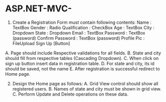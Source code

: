 # ASP.NET-MVC-
1.	Create a Registration Form must contain following contents: 
Name 	: 	TextBox 
Gender 	: 	Radio 
Qualification 	: 	CheckBox 
Age 	: 	TextBox 
City 	: 	Dropdown 
State 	: 	Dropdown 
Email 	: 	TextBox 
Password 	: 	TextBox (password) 
Confirm Password     : 	TextBox (password) 
Profile Pic 	: 	FileUpload 
Sign Up [Button] 
 
 
A.	Page should include Respective validations for all fields. 
B.	State and city should fill from respective tables (Cascading Dropdown). 
C.	When click on sign up button insert data in registration table. 
D.	For state and city, its id should be saved, not the name 
E.	After registration is successful redirect to Home page. 
 
 
2.	Design the Home page as follows: 
A.	Grid View control should show all registered users. 
B.	Names of state and city must be shown in grid view. 
C.	Perform Update and Delete operations on these data. 

